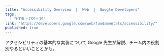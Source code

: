 ```yaml
---
title: "Accessibility Overview  |  Web  |  Google Developers"
tags:
  - "HTML＋CSS＋JS"
link: "https://developers.google.com/web/fundamentals/accessibility/"
published: true
---
```


アクセシビリティの基本的な実装について Google 先生が解説、チーム内の役割別やるといいこととかも。
